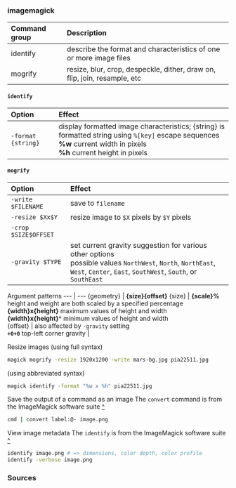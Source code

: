 ### imagemagick


Command group   | Description
:---            | :---
identify        | describe the format and characteristics of one or more image files
mogrify         | resize, blur, crop, despeckle, dither, draw on, flip, join, resample, etc

#### `identify`
Option                            | Effect
:---                              | :---
`-format {string}`                | display formatted image characteristics; {string} is formatted string using `%[key]` escape sequences<br/> **%w** current width in pixels <br/> **%h** current height in pixels

#### `mogrify`
Option               | Effect
:---                 | :---
`-write $FILENAME`   | save to `filename`
`-resize $Xx$Y`      | resize image to `$X` pixels by `$Y` pixels
`-crop $SIZE$OFFSET` | 
`-gravity $TYPE`     | set current gravity suggestion for various other options <br>possible values `NorthWest`, `North`, `NorthEast`, `West`, `Center`, `East`, `SouthWest`, `South`, or `SouthEast`
  
Argument patterns 
---           | ---
{geometry}    | **{size}{offset}**
{size}        | **{scale}%** height and weight are both scaled by a specified percentage<br/> **{width}x{height}** maximum values of height and width<br/> **{width}x{height}^** minimum values of height and width<br/>
{offset}      | also affected by `-gravity` setting<br/> **`+0+0`** top-left corner
gravity       | 

Resize images (using full syntax)
```sh
magick mogrify -resize 1920x1200 -write mars-bg.jpg pia22511.jpg
```
(using abbreviated syntax)
```sh
magick identify -format "%w x %h" pia22511.jpg
```
Save the output of a command as an image
The `convert` command is from the ImageMagick software suite [^][2]
```sh
cmd | convert label:@- image.png
``` 
View image metadata
The `identify` is from the ImageMagick software suite [^][3]
```sh
identify image.png # => dimensions, color depth, color profile
identify -verbose image.png
```

### Sources
[1]: https://imagemagick.org/script/command-line-processing.php#geometry "imagemagick.org - Geometry"
[2]: ../sources/clkf.md "Cannon, Jason. _Command Line Kung Fu_."
[3]: https://www.ostechnix.com/how-to-view-image-metadata-on-linux/ "ostechnix.com - How to view image metadata on Linux"